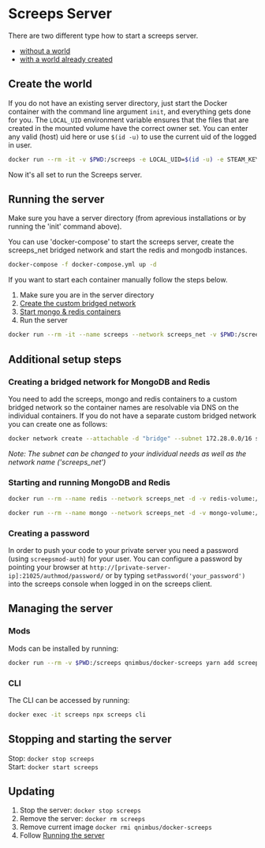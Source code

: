 # Screeps Server

There are two different type how to start a screeps server.
* [without a world](#create-the-world)
* [with a world already created](#running-the-server)

## <a name="create-the-world"></a>Create the world
If you do not have an existing server directory, just start the Docker container with the command line argument `init`, and everything gets done for you. The `LOCAL_UID` environment variable ensures that the files that are created in the mounted volume have the correct owner set. You can enter any valid (host) uid here or use `$(id -u)` to use the current uid of the logged in user.

```bash
docker run --rm -it -v $PWD:/screeps -e LOCAL_UID=$(id -u) -e STEAM_KEY=YOUR_STEAM_KEY_HERE qnimbus/docker-screeps init
```
Now it's all set to run the Screeps server.

## <a name="running-the-server"></a>Running the server
Make sure you have a server directory (from aprevious installations or by running the 'init' command above).

You can use 'docker-compose' to start the screeps server, create the screeps_net bridged network and start the redis and mongodb instances.

```bash
docker-compose -f docker-compose.yml up -d
```

If you want to start each container manually follow the steps below.

1. Make sure you are in the server directory
2. [Create the custom bridged network](#creating-network)
3. [Start mongo & redis containers](#mongo-redis)
4. Run the server
```bash
docker run --rm -it --name screeps --network screeps_net -v $PWD:/screeps -p 21025:21025 -d -e LOCAL_UID=$(id -u) qnimbus/docker-screeps
```

## Additional setup steps

### <a name="creating-network"></a>Creating a bridged network for MongoDB and Redis

You need to add the screeps, mongo and redis containers to a custom bridged network so the container names are resolvable via DNS on the individual containers. If you do not have a separate custom bridged network you can create one as follows:

```bash
docker network create --attachable -d "bridge" --subnet 172.28.0.0/16 screeps_net
```

*Note: The subnet can be changed to your individual needs as well as the network name ('screeps_net')*

### <a name="mongo-redis"></a>Starting and running MongoDB and Redis

```bash
docker run --rm --name redis --network screeps_net -d -v redis-volume:/data redis
```

```bash
docker run --rm --name mongo --network screeps_net -d -v mongo-volume:/data/db mongo
```

### Creating a password

In order to push your code to your private server you need a password (using `screepsmod-auth`) for your user. You can configure a password by pointing your browser at 
`http://[private-server-ip]:21025/authmod/password/` or by typing `setPassword('your_password')` into the screeps console when logged in on the screeps client.

## Managing the server

### Mods
Mods can be installed by running:
```bash
docker run --rm -v $PWD:/screeps qnimbus/docker-screeps yarn add screepsmod-auth
```
### CLI
The CLI can be accessed by running:
```bash
docker exec -it screeps npx screeps cli
```

## Stopping and starting the server
Stop:
```docker stop screeps```  
Start:
```docker start screeps```

## Updating

1. Stop the server:
  ```docker stop screeps```
2. Remove the server:
  ```docker rm screeps```
3. Remove current image 
  ```docker rmi qnimbus/docker-screeps```
4. Follow [Running the server](#running-the-server)
